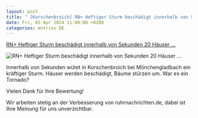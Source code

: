 ```yaml
---
layout: post
title: " [Korschenbroich] RN+ Heftiger Sturm beschädigt innerhalb von Sekunden 20 Häuser ..."
date: Fri, 05 Apr 2024 11:00:00 +0200
categories: entries DE
---
```

[RN+ Heftiger Sturm beschädigt innerhalb von Sekunden 20 Häuser ...](https://www.ruhrnachrichten.de/regionales/sturm-20-haeuser-korschenbroich-moenchengladbach-verdacht-auf-tornado-w864545-2001161856/)

![RN+ Heftiger Sturm beschädigt innerhalb von Sekunden 20 Häuser ...](https://www.ruhrnachrichten.de/wp-content/uploads/2024/04/05/10/630_0900_3663068_456291499-1312x656.jpg)

Innerhalb von Sekunden wütet in Korschenbroich bei Mönchengladbach ein kräftiger Sturm. Häuser werden beschädigt, Bäume stürzen um. War es ein Tornado?

Vielen Dank für Ihre Bewertung!

Wir arbeiten stetig an der Verbesserung von ruhrnachrichten.de, dabei ist Ihre Meinung für uns unverzichtbar.

